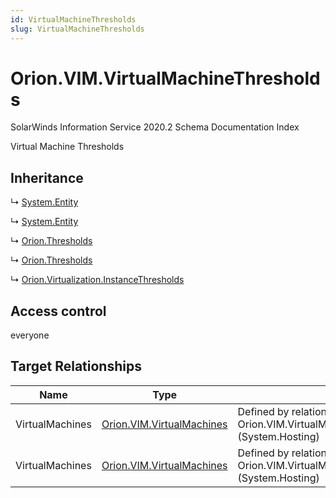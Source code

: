 ```yaml
---
id: VirtualMachineThresholds
slug: VirtualMachineThresholds
---
```


# Orion.VIM.VirtualMachineThresholds

SolarWinds Information Service 2020.2 Schema Documentation Index

Virtual Machine Thresholds

## Inheritance

↳ [System.Entity](./../System/Entity)

↳ [System.Entity](./../System/Entity)

↳ [Orion.Thresholds](./../Orion/Thresholds)

↳ [Orion.Thresholds](./../Orion/Thresholds)

↳ [Orion.Virtualization.InstanceThresholds](./../Orion.Virtualization/InstanceThresholds)

## Access control

everyone

## Target Relationships

| Name | Type | Notes |
| ------ | ------ | ------ |
| VirtualMachines | [Orion.VIM.VirtualMachines](./../Orion.VIM/VirtualMachines) | Defined by relationship Orion.VIM.VirtualMachineHostsVirtualMachineThresholds (System.Hosting) |
| VirtualMachines | [Orion.VIM.VirtualMachines](./../Orion.VIM/VirtualMachines) | Defined by relationship Orion.VIM.VirtualMachineHostsVirtualMachineThresholds (System.Hosting) |

